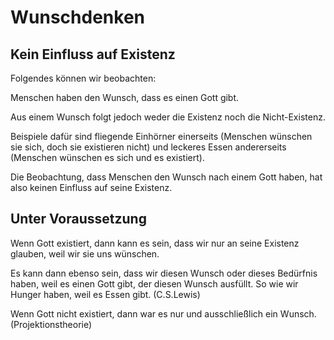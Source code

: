 # Wunschdenken
[//]: # (E3)

## Kein Einfluss auf Existenz

Folgendes können wir beobachten:

Menschen haben den Wunsch, dass es einen Gott gibt.

Aus einem Wunsch folgt jedoch weder die Existenz noch die Nicht-Existenz.

Beispiele dafür sind fliegende Einhörner einerseits (Menschen wünschen sie sich, doch sie existieren nicht) und leckeres Essen andererseits (Menschen wünschen es sich und es existiert).

Die Beobachtung, dass Menschen den Wunsch nach einem Gott haben, hat also keinen Einfluss auf seine Existenz.

## Unter Voraussetzung
[//]: # (bedarf Überarbeitung)

Wenn Gott existiert, dann kann es sein, dass wir nur an seine Existenz glauben, weil wir sie uns wünschen.

Es kann dann ebenso sein, dass wir diesen Wunsch oder dieses Bedürfnis haben, weil es einen Gott gibt, der diesen Wunsch ausfüllt. So wie wir Hunger haben, weil es Essen gibt. (C.S.Lewis)

Wenn Gott nicht existiert, dann war es nur und ausschließlich ein Wunsch. (Projektionstheorie)